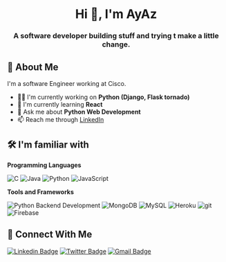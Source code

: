 <h1 align="center">Hi 👋, I'm AyAz</h1>

<h3 align="center">A software developer building stuff and trying t make a little change.</h3>

## 🚀 About Me
I'm a software Engineer working at Cisco.
- 👩‍💻 I'm currently working on **Python (Django, Flask tornado)**
- 🧠 I'm currently learning **React**
- 💬 Ask me about **Python Web Development**
- 📫 Reach me through [LinkedIn](https:///)

## 🛠 I'm familiar with
**Programming Languages**
<p>
  <img alt="C" src="https://img.shields.io/badge/-C-A8B9CC?style=flat-square&logo=C&logoColor=white" />
  <img alt="Java" src="https://img.shields.io/badge/-JAVA-007396?style=flat-square&logo=java&logoColor=white" />
  <img alt="Python" src="https://img.shields.io/badge/-Python-3776AB?style=flat-square&logo=python&logoColor=white" />
  <img alt="JavaScript" src="https://img.shields.io/badge/-TypeScript-007ACC?style=flat-square&logo=typescript&logoColor=white" />
</p>

**Tools and Frameworks**
<p>
  <img alt="Python Backend Development" src="https://img.shields.io/badge/python-3670A0?style=flat-square&logo=python&logoColor=ffdd54" />
  <img alt="MongoDB" src="https://img.shields.io/badge/-MongoDB-13aa52?style=flat-square&logo=mongodb&logoColor=white" />
  <img alt="MySQL" src="https://img.shields.io/badge/-MySQL-4479A1?style=flat-square&logo=mysql&logoColor=white" />
  <img alt="Heroku" src="https://img.shields.io/badge/-Heroku-430098?style=flat-square&logo=heroku&logoColor=white" />
  <img alt="git" src="https://img.shields.io/badge/-Git-F05032?style=flat-square&logo=git&logoColor=white" />
  <img alt="Firebase" src="https://img.shields.io/badge/-Firebase-FFCA28?style=flat-square&logo=firebase&logoColor=white" />
</p>

## 🔗 Connect With Me
[![Linkedin Badge](https://img.shields.io/badge/-Ayaz%20Ahmad-blue?style=flat&logo=Linkedin&logoColor=white&link=https://www.linkedin.com/in/Ayaz-Ahmad1/)](https://www.linkedin.com/in/Ayaz-Ahmad1/)
[![Twitter Badge](https://img.shields.io/badge/-@msindev-1ca0f1?style=flat&labelColor=1ca0f1&logo=twitter&logoColor=white&link=https://twitter.com/msindev)](https://twitter.com/msindev)
[![Gmail Badge](https://img.shields.io/badge/-mohit@penguincoders.net-c14438?style=flat&logo=Gmail&logoColor=white)](mailto:mohit@penguincoders.net "Connect via Email")
